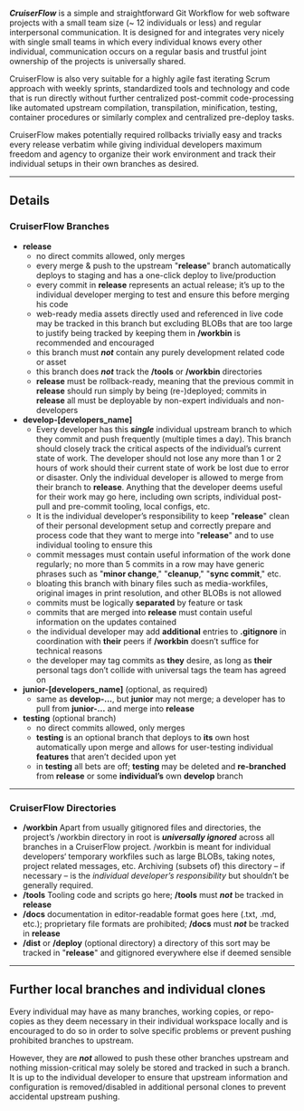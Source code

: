 ***CruiserFlow*** is a simple and straightforward Git Workflow for web software projects with a small team size (~ 12 individuals or less) and regular interpersonal communication. It is designed for and integrates very nicely with single small teams in which every individual knows every other individual, communication occurs on a regular basis and trustful joint ownership of the projects is universally shared.

CruiserFlow is also very suitable for a highly agile fast iterating Scrum approach with weekly sprints, standardized tools and technology and code that is run directly without further centralized post-commit code-processing like automated upstream compilation, transpilation, minification, testing, container procedures or similarly complex and centralized pre-deploy tasks.

CruiserFlow makes potentially required rollbacks trivially easy and tracks every release verbatim while giving individual developers maximum freedom and agency to organize their work environment and track their individual setups in their own branches as desired.

***

## Details

### **CruiserFlow** Branches

* **release**
    * no direct commits allowed, only merges
    * every merge & push to the upstream "**release**" branch automatically deploys to staging and has a one-click deploy to live/production
    * every commit in **release** represents an actual release; it’s up to the individual developer merging to test and ensure this before merging his code
    * web-ready media assets directly used and referenced in live code may be tracked in this branch but excluding BLOBs that are too large to justify being tracked by keeping them in **/workbin** is recommended and encouraged
    * this branch must **_not_** contain any purely development related code or asset
    * this branch does **_not_** track the **/tools** or **/workbin** directories
    * **release** must be rollback-ready, meaning that the previous commit in **release** should run simply by being (re-)deployed; commits in **release** all must be deployable by non-expert individuals and non-developers
* **develop-[developers_name]**
    * Every developer has this **_single_** individual upstream branch to which they commit and push frequently (multiple times a day). This branch should closely track the critical aspects of the individual’s current state of work. The developer should not lose any more than 1 or 2 hours of work should their current state of work be lost due to error or disaster. Only the individual developer is allowed to merge from their branch to **release**. Anything that the developer deems useful for their work may go here, including own scripts, individual post-pull and pre-commit tooling, local configs, etc.
    * It is the individual developer’s responsibility to keep "**release**" clean of their personal development setup and correctly prepare and process code that they want to merge into "**release**" and to use individual tooling to ensure this
    * commit messages must contain useful information of the work done regularly; no more than 5 commits in a row may have generic phrases such as "**minor change**," "**cleanup**," "**sync commit**," etc.
    * bloating this branch with binary files such as media-workfiles, original images in print resolution, and other BLOBs is not allowed
    * commits must be logically **separated** by feature or task
    * commits that are merged into **release** must contain useful information on the updates contained
    * the individual developer may add **additional** entries to **.gitignore** in coordination with **their** peers if **/workbin** doesn’t suffice for technical reasons
    * the developer may tag commits as **they** desire, as long as **their** personal tags don’t collide with universal tags the team has agreed on
* **junior-[developers_name]** (optional, as required)
    * same as **develop-…**, but **junior** may not merge; a developer has to pull from **junior-…** and merge into **release**
* **testing** (optional branch)
    * no direct commits allowed, only merges
    * **testing** is an optional branch that deploys to **its** own host automatically upon merge and allows for user-testing individual **features** that aren’t decided upon yet
    * in **testing** all bets are off; **testing** may be deleted and **re-branched** from **release** or some **individual’s** own **develop** branch

***

### **CruiserFlow** Directories

* **/workbin**
    Apart from usually gitignored files and directories, the project’s /workbin directory in root is **_universally ignored_** across all branches in a CruiserFlow project. /workbin is meant for individual developers‘ temporary workfiles such as large BLOBs, taking notes, project related messages, etc. Archiving (subsets of) this directory – if necessary – is the *individual developer’s responsibility* but shouldn’t be generally required.
* **/tools**
    Tooling code and scripts go here; **/tools** must **_not_** be tracked in **release**
* **/docs**
    documentation in editor-readable format goes here (.txt, .md, etc.); proprietary file formats are prohibited; **/docs** must **_not_** be tracked in **release**
* **/dist** or **/deploy** (optional directory) a directory of this sort may be tracked in "**release**" and gitignored everywhere else if deemed sensible

***

## Further local branches and individual clones

Every individual may have as many branches, working copies, or repo-copies as they deem necessary in their individual workspace locally and is encouraged to do so in order to solve specific problems or prevent pushing prohibited branches to upstream.

However, they are **_not_** allowed to push these other branches upstream and nothing mission-critical may solely be stored and tracked in such a branch. It is up to the individual developer to ensure that upstream information and configuration is removed/disabled in additional personal clones to prevent accidental upstream pushing.
